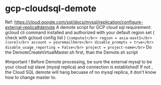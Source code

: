 # gcp-cloudsql-demote
  Ref: https://cloud.google.com/sql/docs/mysql/replication/configure-external-replica#demote
  A demote script for GCP cloud sql
  requirement: gcloud cli command installed and authorized with your default region set ( check with gcloud config list )
	```
	[compute]</br>
	region = asia-east1</br>
	[core]</br>
	account = youremailhere</br>
	disable_prompts = true</br>
	disable_usage_reporting = False</br>
	project = project-name</br>
	```
  Do the DemoteCreateVirtualMaster.sh first, than the Demote.sh script

#Important !
Before Demote processing, be sure the external mysql to be your cloud sql slave (mysql replica) and connection is established!
If not , the Cloud SQL demote will hang becuase of no mysql replica, it don't know how to change master to.
